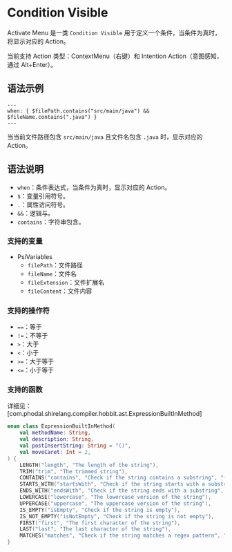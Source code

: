 # Condition Visible

Activate Menu 是一类 `Condition Visible` 用于定义一个条件，当条件为真时，将显示对应的 Action。

当前支持 Action 类型：ContextMenu（右键）和 Intention Action（意图感知，通过 Alt+Enter）。

## 语法示例

```shire
---
when: { $filePath.contains("src/main/java") && $fileName.contains(".java") }
---
```

当当前文件路径包含 `src/main/java` 且文件名包含 `.java` 时，显示对应的 Action。

## 语法说明

- `when`：条件表达式，当条件为真时，显示对应的 Action。
- `$`：变量引用符号。
- `.`：属性访问符号。
- `&&`：逻辑与。
- `contains`：字符串包含。

### 支持的变量

- PsiVariables
    - `filePath`：文件路径
    - `fileName`：文件名
    - `fileExtension`：文件扩展名
    - `fileContent`：文件内容

### 支持的操作符

- `==`：等于
- `!=`：不等于
- `>`：大于
- `<`：小于
- `>=`：大于等于
- `<=`：小于等于

### 支持的函数

详细见：[com.phodal.shirelang.compiler.hobbit.ast.ExpressionBuiltInMethod]

```Kotlin
enum class ExpressionBuiltInMethod(
    val methodName: String,
    val description: String,
    val postInsertString: String = "()",
    val moveCaret: Int = 2,
) {
    LENGTH("length", "The length of the string"),
    TRIM("trim", "The trimmed string"),
    CONTAINS("contains", "Check if the string contains a substring", "(\"\")", 2),
    STARTS_WITH("startsWith", "Check if the string starts with a substring", "(\"\")", 2),
    ENDS_WITH("endsWith", "Check if the string ends with a substring", "(\"\")", 2),
    LOWERCASE("lowercase", "The lowercase version of the string"),
    UPPERCASE("uppercase", "The uppercase version of the string"),
    IS_EMPTY("isEmpty", "Check if the string is empty"),
    IS_NOT_EMPTY("isNotEmpty", "Check if the string is not empty"),
    FIRST("first", "The first character of the string"),
    LAST("last", "The last character of the string"),
    MATCHES("matches", "Check if the string matches a regex pattern", "(\"//\")", 3);
}
```
